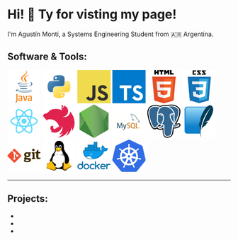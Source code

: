 # Hi! 👋 Ty for visting my page! 

I'm Agustín Monti, a Systems Engineering Student from 🇦🇷 Argentina.


## Software & Tools:
<p float="left">
  <img src="https://raw.githubusercontent.com/github/explore/main/topics/java/java.png" height="75" />
  <img src="https://raw.githubusercontent.com/github/explore/main/topics/python/python.png" height="75" /> 
  <img src="https://raw.githubusercontent.com/github/explore/main/topics/javascript/javascript.png" height="75" />
  <img src="https://raw.githubusercontent.com/github/explore/main/topics/typescript/typescript.png" height="75" />
  <img src="https://raw.githubusercontent.com/github/explore/main/topics/html/html.png" height="75" />
  <img src="https://raw.githubusercontent.com/github/explore/main/topics/css/css.png" height="75" />
  <img src="https://raw.githubusercontent.com/github/explore/main/topics/react/react.png" height="75" />
  <img src="https://raw.githubusercontent.com/github/explore/main/topics/nestjs/nestjs.png" height="75" />
  <img src="https://raw.githubusercontent.com/github/explore/main/topics/nodejs/nodejs.png" height="75" />
  <img src="https://raw.githubusercontent.com/github/explore/main/topics/mysql/mysql.png" height="75" />
  <img src="https://raw.githubusercontent.com/github/explore/main/topics/postgresql/postgresql.png" height="75" />
  <img src="https://raw.githubusercontent.com/github/explore/main/topics/sqlite/sqlite.png" height="75" />
  <img src="https://raw.githubusercontent.com/github/explore/main/topics/git/git.png" height="75" />
  <img src="https://raw.githubusercontent.com/github/explore/main/topics/linux/linux.png" height="75" />
  <img src="https://raw.githubusercontent.com/github/explore/main/topics/docker/docker.png" height="75" />
  <img src="https://raw.githubusercontent.com/github/explore/main/topics/kubernetes/kubernetes.png" height="75" />
</p>

---
## Projects:
- 
-
-

